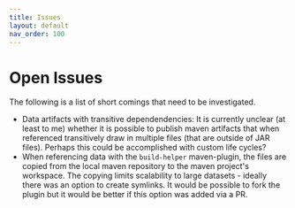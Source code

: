 ```yaml
---
title: Issues
layout: default
nav_order: 100
---
```


# Open Issues

The following is a list of short comings that need to be investigated.

* Data artifacts with transitive dependendencies: It is currently unclear (at least to me) whether it is possible to publish maven artifacts that when referenced transitively draw in multiple files (that are outside of JAR files).
Perhaps this could be accomplished with custom life cycles?
* When referencing data with the `build-helper` maven-plugin, the files are copied from the local maven repository to the maven project's workspace.
The copying limits scalability to large datasets - ideally there was an option to create symlinks. It would be possible to fork the plugin but it would be better if this option was added via a PR.



